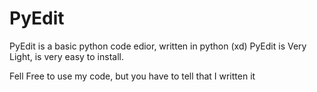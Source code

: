 # PyEdit

PyEdit is a basic python code edior, written in python (xd)
PyEdit is Very Light, is very easy to install.

Fell Free to use my code, but you have to tell that I written it
